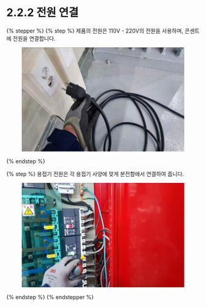 # 2.2.2 전원 연결

{% stepper %}
{% step %}
제품의 전원은 110V - 220V의 전원을 사용하며, 콘센트에 전원을 연결합니다.

<figure><img src="img/section2.2.2_1.jpg" alt=""><figcaption></figcaption></figure>
{% endstep %}

{% step %}
용접기 전원은 각 용접기 사양에 맞게 분전함에서 연결하여 줍니다.

<figure><img src="img/section2.2.2_2.jpg" alt=""><figcaption></figcaption></figure>
{% endstep %}
{% endstepper %}